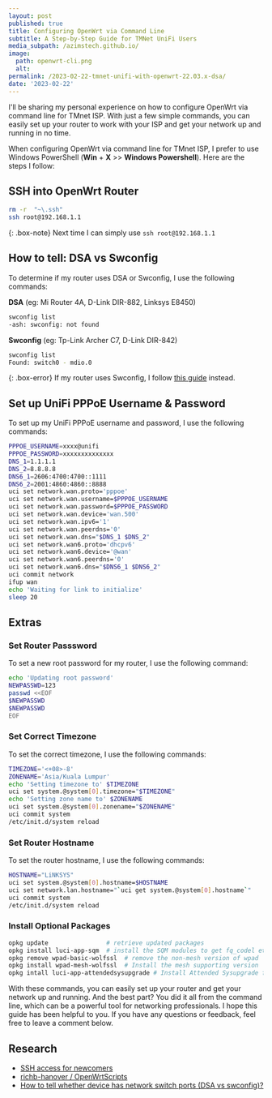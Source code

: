 ```yaml
---
layout: post
published: true
title: Configuring OpenWrt via Command Line
subtitle: A Step-by-Step Guide for TMNet UniFi Users
media_subpath: /azimstech.github.io/
image:
  path: openwrt-cli.png
  alt:
permalink: /2023-02-22-tmnet-unifi-with-openwrt-22.03.x-dsa/
date: '2023-02-22'
---
```

I'll be sharing my personal experience on how to configure OpenWrt via command line for TMnet ISP. With just a few simple commands, you can easily set up your router to work with your ISP and get your network up and running in no time.

When configuring OpenWrt via command line for TMnet ISP, I prefer to use Windows PowerShell (**Win** + **X** >> **Windows Powershell**). Here are the steps I follow:

## SSH into OpenWrt Router

```bash
rm -r  "~\.ssh"
ssh root@192.168.1.1
```

{: .box-note} 
Next time I can simply use `ssh root@192.168.1.1`

## How to tell: DSA vs Swconfig

To determine if my router uses DSA or Swconfig, I use the following commands:

**DSA** (eg: Mi Router 4A, D-Link DIR-882, Linksys E8450)
```bash
swconfig list
-ash: swconfig: not found
```
**Swconfig** (eg: Tp-Link Archer C7, D-Link DIR-842)

```bash
swconfig list
Found: switch0 - mdio.0
```

{: .box-error} 
If my router uses Swconfig, I follow [this guide](https://gist.github.com/AzimsTech/0404429cc82f8b7c8e7373bde4db1bef) instead.

## Set up UniFi PPPoE Username & Password  

To set up my UniFi PPPoE username and password, I use the following commands:

```bash
PPPOE_USERNAME=xxxx@unifi
PPPOE_PASSWORD=xxxxxxxxxxxxxx
DNS_1=1.1.1.1
DNS_2=8.8.8.8
DNS6_1=2606:4700:4700::1111
DNS6_2=2001:4860:4860::8888
uci set network.wan.proto='pppoe'
uci set network.wan.username=$PPPOE_USERNAME
uci set network.wan.password=$PPPOE_PASSWORD
uci set network.wan.device='wan.500'
uci set network.wan.ipv6='1'
uci set network.wan.peerdns='0'
uci set network.wan.dns="$DNS_1 $DNS_2"
uci set network.wan6.proto='dhcpv6'
uci set network.wan6.device='@wan'
uci set network.wan6.peerdns='0'
uci set network.wan6.dns="$DNS6_1 $DNS6_2"
uci commit network
ifup wan
echo 'Waiting for link to initialize'
sleep 20
```

## Extras

### Set Router Passsword

To set a new root password for my router, I use the following command:

```bash
echo 'Updating root password'
NEWPASSWD=123
passwd <<EOF
$NEWPASSWD
$NEWPASSWD
EOF
```

### Set Correct Timezone 

To set the correct timezone, I use the following commands:

```bash
TIMEZONE='<+08>-8'
ZONENAME='Asia/Kuala Lumpur'
echo 'Setting timezone to' $TIMEZONE
uci set system.@system[0].timezone="$TIMEZONE"
echo 'Setting zone name to' $ZONENAME 
uci set system.@system[0].zonename="$ZONENAME"
uci commit system
/etc/init.d/system reload
```

### Set Router Hostname

To set the router hostname, I use the following commands:

```bash
HOSTNAME="LiNKSYS"
uci set system.@system[0].hostname=$HOSTNAME
uci set network.lan.hostname="`uci get system.@system[0].hostname`"
uci commit system
/etc/init.d/system reload
```

### Install Optional Packages

```bash
opkg update                # retrieve updated packages
opkg install luci-app-sqm  # install the SQM modules to get fq_codel etc
opkg remove wpad-basic-wolfssl  # remove the non-mesh version of wpad
opkg install wpad-mesh-wolfssl  # Install the mesh supporting version
opkg intall luci-app-attendedsysupgrade # Install Attended Sysupgrade for keeping firmware up-to-date
```

With these commands, you can easily set up your router and get your network up and running. And the best part? You did it all from the command line, which can be a powerful tool for networking professionals. I hope this guide has been helpful to you. If you have any questions or feedback, feel free to leave a comment below.

## Research

- [SSH access for newcomers
](https://openwrt.org/docs/guide-quick-start/sshadministration)
- [richb-hanover
/
OpenWrtScripts](https://github.com/richb-hanover/OpenWrtScripts#opkgscriptsh)
- [How to tell whether device has network switch ports (DSA vs swconfig)?](https://forum.openwrt.org/t/how-to-tell-whether-device-has-network-switch-ports-dsa-vs-swconfig/128721/11)
